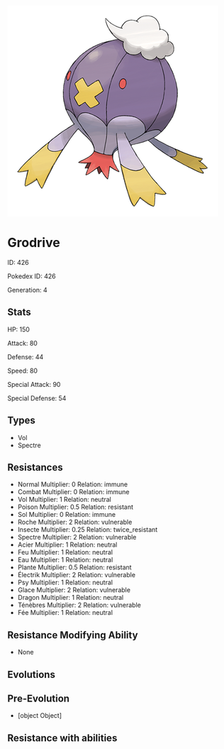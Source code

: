 ![](https://raw.githubusercontent.com/PokeAPI/sprites/master/sprites/pokemon/other/official-artwork/426.png)

# Grodrive
ID: 426

Pokedex ID: 426

Generation: 4

## Stats

HP: 150

Attack: 80

Defense: 44

Speed: 80

Special Attack: 90

Special Defense: 54

## Types

- Vol
- Spectre
## Resistances

- Normal Multiplier: 0 Relation: immune
- Combat Multiplier: 0 Relation: immune
- Vol Multiplier: 1 Relation: neutral
- Poison Multiplier: 0.5 Relation: resistant
- Sol Multiplier: 0 Relation: immune
- Roche Multiplier: 2 Relation: vulnerable
- Insecte Multiplier: 0.25 Relation: twice_resistant
- Spectre Multiplier: 2 Relation: vulnerable
- Acier Multiplier: 1 Relation: neutral
- Feu Multiplier: 1 Relation: neutral
- Eau Multiplier: 1 Relation: neutral
- Plante Multiplier: 0.5 Relation: resistant
- Électrik Multiplier: 2 Relation: vulnerable
- Psy Multiplier: 1 Relation: neutral
- Glace Multiplier: 2 Relation: vulnerable
- Dragon Multiplier: 1 Relation: neutral
- Ténèbres Multiplier: 2 Relation: vulnerable
- Fée Multiplier: 1 Relation: neutral
## Resistance Modifying Ability

- None

## Evolutions

## Pre-Evolution

- [object Object]

## Resistance with abilities
